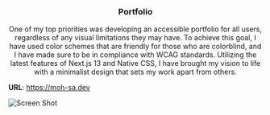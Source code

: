 <br/>
<p align="center">
  <h3 align="center">Portfolio</h3>

  <p align="center">
  One of my top priorities was developing an accessible portfolio for all users, regardless of any visual limitations they may have. To achieve this goal, I have used color schemes that are friendly for those who are colorblind, and I have made sure to be in compliance with WCAG standards. Utilizing the latest features of Next.js 13 and Native CSS, I have brought my vision to life with a minimalist design that sets my work apart from others.
  </p>
</p>

**URL**: <https://moh-sa.dev>

![Screen Shot](https://portv2.vercel.app/_next/image?url=%2F_next%2Fstatic%2Fmedia%2Fportfolio.16676f40.webp&w=1920&q=75)
